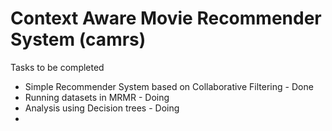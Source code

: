 Context Aware Movie Recommender System (camrs)
==============================================

Tasks to be completed
* Simple Recommender System based on Collaborative Filtering - Done
* Running datasets in MRMR - Doing
* Analysis using Decision trees - Doing
* 

